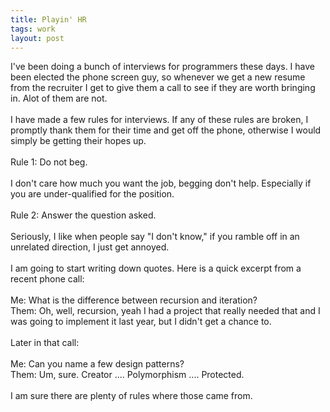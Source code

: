 ```yaml
---
title: Playin' HR
tags: work
layout: post
---
```

I've been doing a bunch of interviews for programmers these days. I have been elected the phone screen guy, so whenever we get a new resume from the recruiter I get to give them a call to see if they are worth bringing in.  Alot of them are not.<br /><br />I have made a few rules for interviews.  If any of these rules are broken, I promptly thank them for their time and get off the phone, otherwise I would simply be getting their hopes up.<br /><br />Rule 1: Do not beg.<br /><br />I don't care how much you want the job, begging don't help. Especially if you are under-qualified for the position. <br /><br />Rule 2: Answer the question asked.<br /><br />Seriously, I like when people say "I don't know," if you ramble off in an unrelated direction, I just get annoyed.<br /><br />I am going to start writing down quotes.  Here is a quick excerpt from a recent phone call:<br /><br />Me: What is the difference between recursion and iteration?<br />Them: Oh, well, recursion, yeah I had a project that really needed that and I was going to implement it last year, but I didn't get a chance to. <br /><br />Later in that call:<br /><br />Me: Can you name a few design patterns?<br />Them: Um, sure.  Creator .... Polymorphism .... Protected.<br /><br />I am sure there are plenty of rules where those came from.
